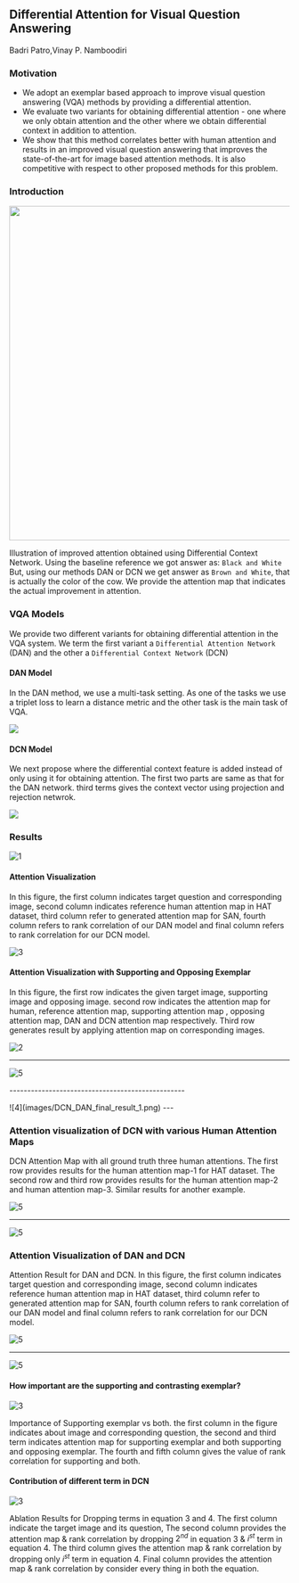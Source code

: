 ## Differential Attention for Visual Question Answering
Badri Patro,Vinay P. Namboodiri

### Motivation
-   We adopt an exemplar based approach to improve visual question answering (VQA) methods by providing a differential attention.
-   We evaluate two variants for obtaining differential attention - one where we only obtain attention and the other where we obtain differential context in addition to attention.
-    We show that this method correlates better with human attention and results in an improved visual question answering that improves the state-of-the-art for image based attention methods. It is also competitive with respect to other proposed methods for this problem.

### Introduction

<p align="center">
 <img src="images/cvpr_intro.png" width="600">
</p>

Illustration of improved attention obtained using Differential Context Network. Using the baseline reference we got answer as: ``Black and White`` But, using our methods DAN or DCN we get answer as ``Brown and White``, that is actually the color of the cow. We provide the attention map that indicates the actual improvement in attention.

### **VQA Models**
We provide two different variants for obtaining differential attention in the VQA system. We term the first variant a ``Differential Attention Network`` (DAN) and the other a ``Differential Context Network`` (DCN)

#### DAN Model 
In the DAN method, we use a multi-task setting. As one of the tasks we use a triplet loss to learn a distance metric and the other task is the main task of VQA.

![](images/cvpr_DAN.png) 

#### DCN Model 

We next propose where the differential context feature is added instead of only using it for obtaining attention. The first two parts are same as that for the DAN network. third terms gives the context vector using projection and rejection netwrok.

![](images/cvpr_DCN.png) 

### Results

![1](images/vqa_1.png) 

#### Attention Visualization

In this figure, the first column indicates target question and corresponding image, second column indicates reference human attention map in HAT dataset, third column refer to generated attention map for SAN, fourth column refers to rank correlation of our DAN model and final column refers to rank correlation for our DCN model.

![3](images/Att_vis_final.png)

#### Attention Visualization with Supporting and Opposing Exemplar

In this figure, the first	row indicates the given target image, supporting image and opposing image. second row indicates the attention map for human, reference attention map, supporting attention map , opposing attention map, DAN and DCN attention map respectively. Third row generates result by applying attention map on corresponding images.

![2](images/DCN_DAN_final_result.png)
***
![5](images/DCN_DAN_final_result_2.png)
<p> ------------------------------------------------- <br></p>
![4](images/DCN_DAN_final_result_1.png)
---


### Attention visualization of DCN with various Human Attention Maps 

DCN Attention Map with  all ground truth three human attentions. The first row provides results for the human attention map-1 for HAT dataset. The second row and third row  provides results for the human attention map-2 and human attention map-3. Similar results for another example.

![5](images/hat_val_123_1.png)
***
![5](images/hat_val_123.png)

### Attention Visualization of DAN and DCN 

Attention Result for DAN and DCN. In this figure, the first column indicates target question and corresponding image, second column indicates reference human attention map in HAT dataset, third column refer to generated attention map for SAN, fourth column refers to rank correlation of our DAN model and final column refers to rank correlation for our DCN model.

![5](images/Att_vis_pos_new_1.png)
***
![5](images/Att_vis_pos_new_2.png)

####  How important are the supporting and contrasting exemplar?

![3](images/cvpr_rebuttal_attention_v2_final.png)

Importance of Supporting exemplar vs both. the first column in the figure indicates about image and corresponding question, the second  and third term indicates attention map for supporting exemplar and both supporting and opposing exemplar. The fourth and fifth column gives the value of rank correlation for supporting and both.


#### Contribution of different term in DCN

![3](images/cvpr_rebuttal_v1_final.png)

 Ablation Results for Dropping  terms in equation 3 and 4. The first column indicate the target image and its question, The second column provides the attention map \& rank correlation by dropping $2^{nd}$ in equation 3 \& $i^{st}$  term in equation 4. The third column gives the attention map \& rank correlation by dropping only  $i^{st}$  term in equation 4. Final column provides the attention map \& rank correlation by consider every thing in both the equation.

```

